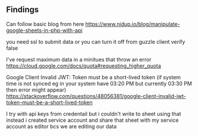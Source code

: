 ## Findings 

Can follow basic blog from here 
https://www.nidup.io/blog/manipulate-google-sheets-in-php-with-api

you need ssl to submit data or you can turn it off from guzzle client verify false

I've request maximum data in a minitues that throw an error
https://cloud.google.com/docs/quota#requesting_higher_quota

Google Client Invalid JWT: Token must be a short-lived token  (if system time is not synced eg in your system have 03:20 PM but currently 03:30 PM then error might appear)
https://stackoverflow.com/questions/48056381/google-client-invalid-jwt-token-must-be-a-short-lived-token

I try with api keys from credentail but i couldn't write to sheet using that 
instead i created service account and share that sheet with my service account as editor bcs we are editing our data

